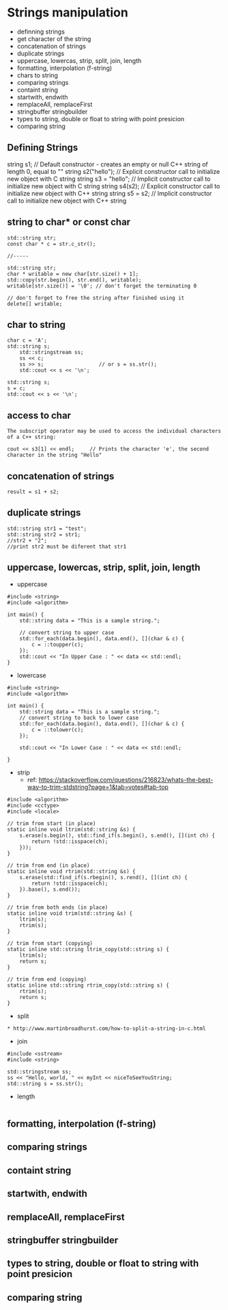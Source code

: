 Strings manipulation
=======================

* definning strings
* get character of the string
* concatenation of strings
* duplicate strings
* uppercase, lowercas, strip, split, join, length
* formatting, interpolation (f-string)
* chars to string
* comparing strings
* containt string
* startwith, endwith
* remplaceAll, remplaceFirst
* stringbuffer stringbuilder
* types to string, double or float to string with point presicion
* comparing string

## Defining Strings


string s1;               // Default constructor - creates an empty or null C++ string of length 0, equal to ""
string s2("hello");      // Explicit constructor call to initialize new object with C string
string s3 = "hello";     // Implicit constructor call to initialize new object with C string
string s4(s2);           // Explicit constructor call to initialize new object with C++ string
string s5 = s2;          // Implicit constructor call to initialize new object with C++ string

## string to char* or const char

```
std::string str;
const char * c = str.c_str();

//-----

std::string str;
char * writable = new char[str.size() + 1];
std::copy(str.begin(), str.end(), writable);
writable[str.size()] = '\0'; // don't forget the terminating 0

// don't forget to free the string after finished using it
delete[] writable;
```

## char to string

```
char c = 'A';
std::string s;
	std::stringstream ss;
	ss << c;
	ss >> s;				  // or s = ss.str();
	std::cout << s << '\n';
```

```
std::string s;
s = c;
std::cout << s << '\n';
```



## access to char

```
The subscript operator may be used to access the individual characters of a C++ string:

cout << s3[1] << endl;     // Prints the character 'e', the second character in the string "Hello"

```

## concatenation of strings

```
result = s1 + s2;
```

## duplicate strings

```
std::string str1 = "test";
std::string str2 = str1;
//str2 + "2";
//print str2 must be diferent that str1
```

## uppercase, lowercas, strip, split, join, length

* uppercase

```
#include <string>
#include <algorithm>
 
int main() {
	std::string data = "This is a sample string.";
 
	// convert string to upper case
	std::for_each(data.begin(), data.end(), [](char & c) {
		c = ::toupper(c);
	});
	std::cout << "In Upper Case : " << data << std::endl;
}
```

* lowercase

```
#include <string>
#include <algorithm>
 
int main() {
	std::string data = "This is a sample string.";
	// convert string to back to lower case
	std::for_each(data.begin(), data.end(), [](char & c) {
		c = ::tolower(c);
	});
 
	std::cout << "In Lower Case : " << data << std::endl;
 
}
```

* strip
    * ref: https://stackoverflow.com/questions/216823/whats-the-best-way-to-trim-stdstring?page=1&tab=votes#tab-top 
```
#include <algorithm> 
#include <cctype>
#include <locale>

// trim from start (in place)
static inline void ltrim(std::string &s) {
    s.erase(s.begin(), std::find_if(s.begin(), s.end(), [](int ch) {
        return !std::isspace(ch);
    }));
}

// trim from end (in place)
static inline void rtrim(std::string &s) {
    s.erase(std::find_if(s.rbegin(), s.rend(), [](int ch) {
        return !std::isspace(ch);
    }).base(), s.end());
}

// trim from both ends (in place)
static inline void trim(std::string &s) {
    ltrim(s);
    rtrim(s);
}

// trim from start (copying)
static inline std::string ltrim_copy(std::string s) {
    ltrim(s);
    return s;
}

// trim from end (copying)
static inline std::string rtrim_copy(std::string s) {
    rtrim(s);
    return s;
}
```

* split

```
* http://www.martinbroadhurst.com/how-to-split-a-string-in-c.html 
```


* join

```
#include <sstream>
#include <string>

std::stringstream ss;
ss << "Hello, world, " << myInt << niceToSeeYouString;
std::string s = ss.str();
```

* length

```

```

## formatting, interpolation (f-string)
## comparing strings
## containt string
## startwith, endwith
## remplaceAll, remplaceFirst
## stringbuffer stringbuilder
## types to string, double or float to string with point presicion
## comparing string


